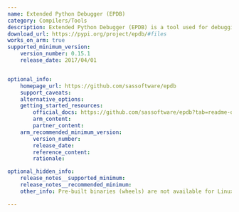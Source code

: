```yaml
---
name: Extended Python Debugger (EPDB)
category: Compilers/Tools
description: Extended Python Debugger (EPDB) is a tool used for debugging Python code, which aligns with the description of tools that assist in the development and optimization of programming languages.
download_url: https://pypi.org/project/epdb/#files
works_on_arm: true
supported_minimum_version:
    version_number: 0.15.1
    release_date: 2017/04/01


optional_info:
    homepage_url: https://github.com/sassoftware/epdb
    support_caveats:
    alternative_options:
    getting_started_resources:
        official_docs: https://github.com/sassoftware/epdb?tab=readme-ov-file#installation
        arm_content:
        partner_content:
    arm_recommended_minimum_version:
        version_number:
        release_date:
        reference_content:
        rationale:

optional_hidden_info:
    release_notes__supported_minimum:
    release_notes__recommended_minimum:
    other_info: Pre-built binaries (wheels) are not available for Linux/ARM64. Installation and Testing are done using "pip install epdb".

---
```

